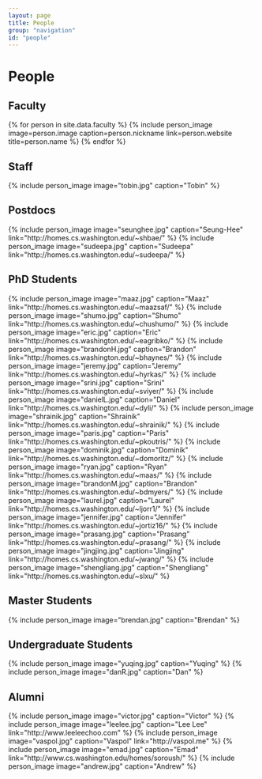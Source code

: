 ```yaml
---
layout: page
title: People
group: "navigation"
id: "people"
---
```


# People

## Faculty

<div class="flex-container people image-container">
{% for person in site.data.faculty %}
  {% include person_image image=person.image caption=person.nickname link=person.website title=person.name %}
{% endfor %}
</div>

## Staff
<div class="flex-container people image-container">
{% include person_image image="tobin.jpg" caption="Tobin" %}
</div>

## Postdocs
<div class="flex-container people image-container">
{% include person_image image="seunghee.jpg" caption="Seung-Hee" link="http://homes.cs.washington.edu/~shbae/" %}
{% include person_image image="sudeepa.jpg" caption="Sudeepa" link="http://homes.cs.washington.edu/~sudeepa/" %}
</div>

## PhD Students

<div class="flex-container people image-container">
{% include person_image image="maaz.jpg" caption="Maaz" link="http://homes.cs.washington.edu/~maazsaf/" %}
{% include person_image image="shumo.jpg" caption="Shumo" link="http://homes.cs.washington.edu/~chushumo/" %}
{% include person_image image="eric.jpg" caption="Eric" link="http://homes.cs.washington.edu/~eagribko/" %}
{% include person_image image="brandonH.jpg" caption="Brandon" link="http://homes.cs.washington.edu/~bhaynes/" %}
{% include person_image image="jeremy.jpg" caption="Jeremy" link="http://homes.cs.washington.edu/~hyrkas/" %}
{% include person_image image="srini.jpg" caption="Srini" link="http://homes.cs.washington.edu/~sviyer/" %}
{% include person_image image="danielL.jpg" caption="Daniel" link="http://homes.cs.washington.edu/~dyli/" %}
{% include person_image image="shrainik.jpg" caption="Shrainik" link="http://homes.cs.washington.edu/~shrainik/" %}
{% include person_image image="paris.jpg" caption="Paris" link="http://homes.cs.washington.edu/~pkoutris/" %}
{% include person_image image="dominik.jpg" caption="Dominik" link="http://homes.cs.washington.edu/~domoritz/" %}
{% include person_image image="ryan.jpg" caption="Ryan" link="http://homes.cs.washington.edu/~maas/" %}
{% include person_image image="brandonM.jpg" caption="Brandon" link="http://homes.cs.washington.edu/~bdmyers/" %}
{% include person_image image="laurel.jpg" caption="Laurel" link="http://homes.cs.washington.edu/~ljorr1/" %}
{% include person_image image="jennifer.jpg" caption="Jennifer" link="http://homes.cs.washington.edu/~jortiz16/" %}
{% include person_image image="prasang.jpg" caption="Prasang" link="http://homes.cs.washington.edu/~prasang/" %}
{% include person_image image="jingjing.jpg" caption="Jingjing" link="http://homes.cs.washington.edu/~jwang/" %}
{% include person_image image="shengliang.jpg" caption="Shengliang" link="http://homes.cs.washington.edu/~slxu/" %}
</div>

## Master Students
<div class="flex-container people image-container">
{% include person_image image="brendan.jpg" caption="Brendan" %}
</div>

## Undergraduate Students

<div class="flex-container people image-container">
{% include person_image image="yuqing.jpg" caption="Yuqing" %}
{% include person_image image="danR.jpg" caption="Dan" %}
</div>

## Alumni

<div class="flex-container people image-container">
{% include person_image image="victor.jpg" caption="Victor" %}
{% include person_image image="leelee.jpg" caption="Lee Lee" link="http://www.leeleechoo.com" %}
{% include person_image image="vaspol.jpg" caption="Vaspol" link="http://vaspol.me" %}
{% include person_image image="emad.jpg" caption="Emad" link="http://www.cs.washington.edu/homes/soroush/" %}
{% include person_image image="andrew.jpg" caption="Andrew" %}
</div>
